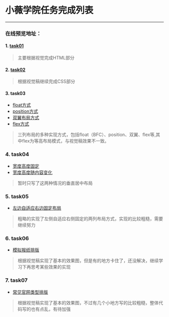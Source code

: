 ﻿# 小薇学院任务完成列表

---
### 在线预览地址：
#### 1. [task01](http://htmlpreview.github.io/?https://github.com/visugar/ife2017/blob/master/01xiaowei/task01/index.html)
> 主要根据视觉完成HTML部分

#### 2. [task02](http://htmlpreview.github.io/?https://github.com/visugar/ife2017/blob/master/01xiaowei/task02/index.html)
> 根据视觉稿继续完成CSS部分

#### 3. task03
+ [float方式](http://htmlpreview.github.io/?https://github.com/visugar/ife2017/blob/master/01xiaowei/task03/float.html)
+ [position方式](http://htmlpreview.github.io/?https://github.com/visugar/ife2017/blob/master/01xiaowei/task03/position.html)
+ [双翼布局方式](http://htmlpreview.github.io/?https://github.com/visugar/ife2017/blob/master/01xiaowei/task03/both_wings.html)
+ [flex方式](http://htmlpreview.github.io/?https://github.com/visugar/ife2017/blob/master/01xiaowei/task03/flex.html)

> 三列布局的多种实现方式，包括float（BFC）、position、双翼、flex等,其中flex为等高布局模式，与视觉稿效果不一致。

### 4. task04
+ [宽度高度固定](http://htmlpreview.github.io/?https://github.com/visugar/ife2017/blob/master/01xiaowei/task04/position_shade.html)
+  [宽度高度随内容变化](http://htmlpreview.github.io/?https://github.com/visugar/ife2017/blob/master/01xiaowei/task04/position_shade2.html)

> 暂时只写了这两种情况的垂直居中布局

### 5. task05
- [左边自适应右边固定布局](http://htmlpreview.github.io/?https://github.com/visugar/ife2017/blob/master/01xiaowei/task05/two_layout.html)

> 粗略的实现了左侧自适应右侧固定的两列布局方式，实现的比较粗糙，需要继续努力

### 6. task06
- [模拟报纸排版](http://htmlpreview.github.io/?https://github.com/visugar/ife2017/blob/master/01xiaowei/task06/index.html)

> 根据视觉稿实现了基本的效果图，但是有的地方卡住了，还没解决，继续学习下再思考某些效果的实现

### 7. task07
- [常见官网类型排版](http://htmlpreview.github.io/?https://github.com/visugar/ife2017/blob/master/01xiaowei/task07/index.html)

> 根据视觉稿实现了基本的效果图，不过有几个小地方写的比较粗糙，整体代码写的也有点乱，有待加强



